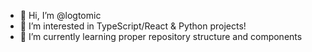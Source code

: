 - 👋 Hi, I’m @logtomic
- 👀 I’m interested in TypeScript/React & Python projects!
- 🌱 I’m currently learning proper repository structure and components

